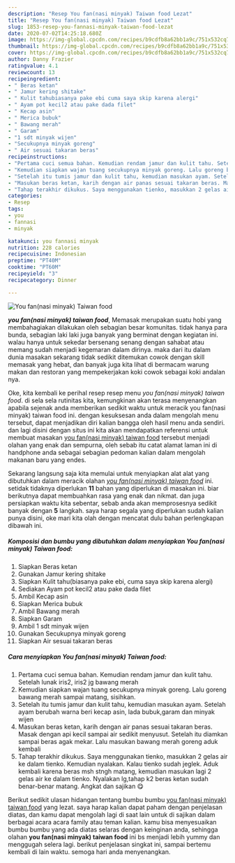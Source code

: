 ```yaml
---
description: "Resep You fan(nasi minyak) Taiwan food Lezat"
title: "Resep You fan(nasi minyak) Taiwan food Lezat"
slug: 1853-resep-you-fannasi-minyak-taiwan-food-lezat
date: 2020-07-02T14:25:18.680Z
image: https://img-global.cpcdn.com/recipes/b9cdfb8a62bb1a9c/751x532cq70/you-fannasi-minyak-taiwan-food-foto-resep-utama.jpg
thumbnail: https://img-global.cpcdn.com/recipes/b9cdfb8a62bb1a9c/751x532cq70/you-fannasi-minyak-taiwan-food-foto-resep-utama.jpg
cover: https://img-global.cpcdn.com/recipes/b9cdfb8a62bb1a9c/751x532cq70/you-fannasi-minyak-taiwan-food-foto-resep-utama.jpg
author: Danny Frazier
ratingvalue: 4.1
reviewcount: 13
recipeingredient:
- " Beras ketan"
- " Jamur kering shitake"
- " Kulit tahubiasanya pake ebi cuma saya skip karena alergi"
- " Ayam pot kecil2 atau pake dada filet"
- " Kecap asin"
- " Merica bubuk"
- " Bawang merah"
- " Garam"
- "1 sdt minyak wijen"
- "Secukupnya minyak goreng"
- " Air sesuai takaran beras"
recipeinstructions:
- "Pertama cuci semua bahan. Kemudian rendam jamur dan kulit tahu. Setelah lunak iris2, iris2 jg bawang merah"
- "Kemudian siapkan wajan tuang secukupnya minyak goreng. Lalu goreng bawang merah sampai matang, sisihkan."
- "Setelah itu tumis jamur dan kulit tahu, kemudian masukan ayam. Setelah ayam berubah warna beri kecap asin, lada bubuk,garam dan minyak wijen"
- "Masukan beras ketan, karih dengan air panas sesuai takaran beras. Masak dengan api kecil sampai air sedikit menyusut. Setelah itu diamkan sampai beras agak mekar. Lalu masukan bawang merah goreng aduk kembali"
- "Tahap terakhir dikukus. Saya menggunakan tienko, masukkan 2 gelas air ke dalam tienko. Kemudian nyalakan. Kalau tienko sudah jeglek. Aduk kembali karena beras msh stngh matang, kemudian masukan lagi 2 gelas air ke dalam tienko. Nyalakan lg,tahap k2 beras ketan sudah benar-benar matang. Angkat dan sajikan 😋"
categories:
- Resep
tags:
- you
- fannasi
- minyak

katakunci: you fannasi minyak 
nutrition: 228 calories
recipecuisine: Indonesian
preptime: "PT40M"
cooktime: "PT60M"
recipeyield: "3"
recipecategory: Dinner

---
```



![You fan(nasi minyak) Taiwan food](https://img-global.cpcdn.com/recipes/b9cdfb8a62bb1a9c/751x532cq70/you-fannasi-minyak-taiwan-food-foto-resep-utama.jpg)

<b><i>you fan(nasi minyak) taiwan food</i></b>, Memasak merupakan suatu hobi yang membahagiakan dilakukan oleh sebagian besar komunitas. tidak hanya para bunda, sebagian laki laki juga banyak yang berminat dengan kegiatan ini. walau hanya untuk sekedar bersenang senang dengan sahabat atau memang sudah menjadi kegemaran dalam dirinya. maka dari itu dalam dunia masakan sekarang tidak sedikit ditemukan cowok dengan skill memasak yang hebat, dan banyak juga kita lihat di bermacam warung makan dan restoran yang mempekerjakan koki cowok sebagai koki andalan nya.



Oke, kita kembali ke perihal resep resep menu <i>you fan(nasi minyak) taiwan food</i>. di sela sela rutinitas kita, kemungkinan akan terasa menyenangkan apabila sejenak anda memberikan sedikit waktu untuk meracik you fan(nasi minyak) taiwan food ini. dengan kesuksesan anda dalam mengolah menu tersebut, dapat menjadikan diri kalian bangga oleh hasil menu anda sendiri. dan lagi disini dengan situs ini kita akan mendapatkan referensi untuk membuat masakan <u>you fan(nasi minyak) taiwan food</u> tersebut menjadi olahan yang enak dan sempurna, oleh sebab itu catat alamat laman ini di handphone anda sebagai sebagian pedoman kalian dalam mengolah makanan baru yang endes.


Sekarang langsung saja kita memulai untuk menyiapkan alat alat yang dibutuhkan dalam meracik olahan <u><i>you fan(nasi minyak) taiwan food</i></u> ini. setidak tidaknya diperlukan <b>11</b> bahan yang diperlukan di masakan ini. biar berikutnya dapat membuahkan rasa yang enak dan nikmat. dan juga persiapkan waktu kita sebentar, sebab anda akan memprosesnya sedikit banyak dengan <b>5</b> langkah. saya harap segala yang diperlukan sudah kalian punya disini, oke mari kita olah dengan mencatat dulu bahan perlengkapan dibawah ini.

<!--inarticleads1-->

##### Komposisi dan bumbu yang dibutuhkan dalam menyiapkan You fan(nasi minyak) Taiwan food:

1. Siapkan  Beras ketan
1. Gunakan  Jamur kering shitake
1. Siapkan  Kulit tahu(biasanya pake ebi, cuma saya skip karena alergi)
1. Sediakan  Ayam pot kecil2 atau pake dada filet
1. Ambil  Kecap asin
1. Siapkan  Merica bubuk
1. Ambil  Bawang merah
1. Siapkan  Garam
1. Ambil 1 sdt minyak wijen
1. Gunakan Secukupnya minyak goreng
1. Siapkan  Air sesuai takaran beras




<!--inarticleads2-->

##### Cara menyiapkan You fan(nasi minyak) Taiwan food:

1. Pertama cuci semua bahan. Kemudian rendam jamur dan kulit tahu. Setelah lunak iris2, iris2 jg bawang merah
1. Kemudian siapkan wajan tuang secukupnya minyak goreng. Lalu goreng bawang merah sampai matang, sisihkan.
1. Setelah itu tumis jamur dan kulit tahu, kemudian masukan ayam. Setelah ayam berubah warna beri kecap asin, lada bubuk,garam dan minyak wijen
1. Masukan beras ketan, karih dengan air panas sesuai takaran beras. Masak dengan api kecil sampai air sedikit menyusut. Setelah itu diamkan sampai beras agak mekar. Lalu masukan bawang merah goreng aduk kembali
1. Tahap terakhir dikukus. Saya menggunakan tienko, masukkan 2 gelas air ke dalam tienko. Kemudian nyalakan. Kalau tienko sudah jeglek. Aduk kembali karena beras msh stngh matang, kemudian masukan lagi 2 gelas air ke dalam tienko. Nyalakan lg,tahap k2 beras ketan sudah benar-benar matang. Angkat dan sajikan 😋




Berikut sedikit ulasan hidangan tentang bumbu bumbu <u>you fan(nasi minyak) taiwan food</u> yang lezat. saya harap kalian dapat paham dengan penjelasan diatas, dan kamu dapat mengolah lagi di saat lain untuk di sajikan dalam berbagai acara acara family atau teman kalian. kamu bisa menyesuaikan bumbu bumbu yang ada diatas selaras dengan keinginan anda, sehingga olahan <b>you fan(nasi minyak) taiwan food</b> ini bs menjadi lebih yummy dan menggugah selera lagi. berikut penjelasan singkat ini, sampai bertemu kembali di lain waktu. semoga hari anda menyenangkan.
